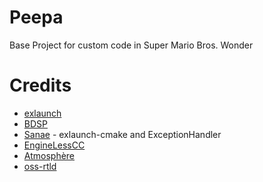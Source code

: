 # Peepa

Base Project for custom code in Super Mario Bros. Wonder

# Credits

- [exlaunch](https://github.com/shadowninja108/exlaunch/)
- [BDSP](https://github.com/Martmists-GH/BDSP)
- [Sanae](https://github.com/Sanae6) - exlaunch-cmake and ExceptionHandler
- [EngineLessCC](https://github.com/EngineLessCC/exlaunch-cmake)
- [Atmosphère](https://github.com/Atmosphere-NX/Atmosphere)
- [oss-rtld](https://github.com/Thog/oss-rtld)
